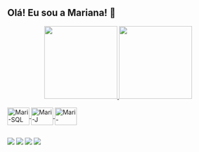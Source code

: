 ## Olá! Eu sou a Mariana! 🥰
<div align="center">
  <a href="https://github.com/marianaoliveira">
  <img height="166em" src="https://github-readme-stats.vercel.app/api?username=marianaoliveira&show_icons=true&theme=dracula&include_all_commits=true&count_private=true"/>
  <img height="166em" src="https://github-readme-stats.vercel.app/api/top-langs/?username=marianaoliveira&langs_count=7&theme=dracula"/>
</div>
<div style="display: inline_block"><br>
  <img align="center" alt="Mari-SQL" height="40" width="50" src="https://cdn.jsdelivr.net/gh/devicons/devicon/icons/mysql/mysql-original-wordmark.svg" />
  <img align="center" alt="Mari-J" height="40" width="50" src="https://cdn.jsdelivr.net/gh/devicons/devicon/icons/java/java-original-wordmark.svg" />
  <img align="center" alt="Mari-" height="40" width="50" src="https://cdn.jsdelivr.net/gh/devicons/devicon@latest/icons/html5/html5-original.svg" />
  
</div>

  ##

<div>
<a href="https://www.instagram.com/marianaoliveira771/" target="_blank"><img src="https://img.shields.io/badge/-Instagram-%23E4405F?style=for-the-badge&logo=instagram&logoColor=white" target="_blank"></a>
<a href="https://discord.com/channels/@me" target="_blank"><img src="https://img.shields.io/badge/Discord-7289DA?style=for-the-badge&logo=discord&logoColor=white" target="_blank"></a> 
<a href = "marioliver1998@gmail.com"><img src="https://img.shields.io/badge/-Gmail-%23333?style=for-the-badge&logo=gmail&logoColor=white" target="_blank"></a>
<a href="https://www.linkedin.com/in/mariana-oliveira-192038205/" target="_blank"><img src="https://img.shields.io/badge/-LinkedIn-%230077B5?style=for-the-badge&logo=linkedin&logoColor=white" target="_blank"></a>

</div>
 

  

 
